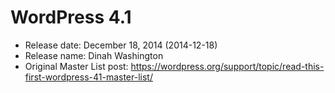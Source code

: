 # WordPress 4.1

- Release date: December 18, 2014 (2014-12-18)
- Release name: Dinah Washington
- Original Master List post: https://wordpress.org/support/topic/read-this-first-wordpress-41-master-list/